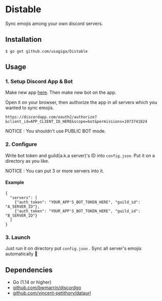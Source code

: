 # Distable
Sync emojis among your own discord servers.

## Installation

```shell script
$ go get github.com/usagiga/Distable
```

## Usage

### 1. Setup Discord App & Bot

Make new app [here](https://discordapp.com/developers/applications).
Then make new bot on the app.

Open it on your browser, then authorize the app in all servers which you wanted to sync emojis.

```
https://discordapp.com/oauth2/authorize?&client_id=APP_CLIENT_ID_HERE&scope=bot&permissions=1073741824
```

NOTICE : You shouldn't use PUBLIC BOT mode.


### 2. Configure

Write bot token and guild(a.k.a server)'s ID into `config.json`.
Put it on a directory as you like.

NOTICE : You can put 3 or more servers into it.

#### Example

```json:example
{
  "servers": [
    {"auth_token": "YOUR_APP'S_BOT_TOKEN_HERE", "guild_id": "A_SERVER_ID"},
    {"auth_token": "YOUR_APP'S_BOT_TOKEN_HERE", "guild_id": "B_SERVER_ID"}
  ]
}
```

### 3. Launch

Just run it on directory put `config.json` .
Sync all server's emojis automatically :tada:

## Dependencies

- Go (1.14 or higher)
- [github.com/bwmarrin/discordgo](https://github.com/bwmarrin/discordgo)
- [github.com/vincent-petithory/dataurl](https://github.com/vincent-petithory/dataurl)
